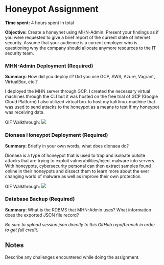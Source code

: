 # Honeypot Assignment

**Time spent:** 4 hours spent in total

**Objective:** Create a honeynet using MHN-Admin. Present your findings as if you were requested to give a brief report of the current state of Internet security. Assume that your audience is a current employer who is questioning why the company should allocate anymore resources to the IT security team.

### MHN-Admin Deployment (Required)

**Summary:** How did you deploy it? Did you use GCP, AWS, Azure, Vagrant, VirtualBox, etc.?

I deployed the MHN server through GCP. I created the necessary virtual machines through the CLI but it was hosted on the free trial of GCP (Google Cloud Platform) I also utilized virtual box to host my kali linux machine that was used to send attacks to the honeypot as a means to test if my honeypot was receiving data. 

GIF Walkthrough: ![](https://github.com/michaelbanegas/Codepath_Cybersecurity_HW/blob/Project-9-Honeypot/mhn%20admin.gif)

### Dionaea Honeypot Deployment (Required)

**Summary:** Briefly in your own words, what does dionaea do?

Dionaea is a type of honeypot that is used to trap and isoloate outsite attacks that are trying to exploit vulnerabilities/inject malware into servers. With honeypots, cybersecurity personal can then extract samples found online in their honeypots and dissect them to learn more about the ever changing world of malware as well as improve their own protection. 

GIF Walkthrough: ![](https://github.com/michaelbanegas/Codepath_Cybersecurity_HW/blob/Project-9-Honeypot/honeypot.gif)

### Database Backup (Required) 

**Summary:** What is the RDBMS that MHN-Admin uses? What information does the exported JSON file record?

*Be sure to upload session.json directly to this GitHub repo/branch in order to get full credit.*

## Notes

Describe any challenges encountered while doing the assignment.
